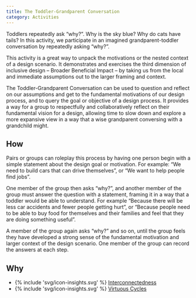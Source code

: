```yaml
---
title: The Toddler-Grandparent Conversation
category: Activities
---
```


Toddlers repeatedly ask “why?”. Why is the sky blue? Why do cats have tails? In this activity, we participate in an imagined grandparent-toddler conversation by repeatedly asking “why?”.

This activity is a great way to unpack the motivations or the nested context of a design scenario. It demonstrates and exercises the third dimension of inclusive design – Broader Beneficial Impact – by taking us from the local and immediate assumptions out to the larger framing and context.

The Toddler-Grandparent Conversation can be used to question and reflect on our assumptions and get to the fundamental motivations of our design process, and to query the goal or objective of a design process. It provides a way for a group to respectfully and collaboratively reflect on their fundamental vision for a design, allowing time to slow down and explore a more expansive view in a way that a wise grandparent conversing with a grandchild might.

## How

Pairs or groups can roleplay this process by having one person begin with a simple statement about the design goal or motivation. For example: “We need to build cars that can drive themselves”, or “We want to help people find jobs”.

One member of the group then asks “why?”, and another member of the group must answer the question with a statement, framing it in a way that a toddler would be able to understand. For example “Because there will be less car accidents and fewer people getting hurt”, or “Because people need to be able to buy food for themselves and their families and feel that they are doing something useful”.

A member of the group again asks “why?” and so on, until the group feels they have developed a strong sense of the fundamental motivation and larger context of the design scenario. One member of the group can record the answers at each step.

## Why

* {% include 'svg/icon-insights.svg' %} [Interconnectedness](/insights/Interconnectedness.html)
* {% include 'svg/icon-insights.svg' %} [Virtuous Cycles](/insights/VirtuousCycles.html)
